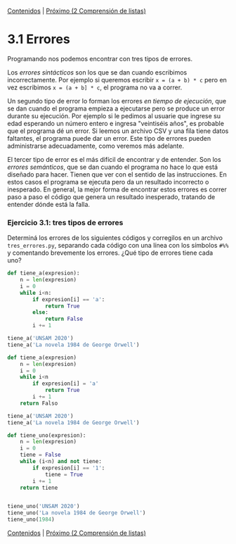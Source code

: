 [Contenidos](../Contenidos.md) \| [Próximo (2 Comprensión de listas)](02_List_comprehension.md)

# 3.1 Errores

Programando nos podemos encontrar con tres tipos de errores.

Los *errores sintácticos* son los que se dan cuando escribimos incorrectamente. Por ejemplo si queremos escribir `x = (a + b) * c` pero en vez escribimos `x = (a + b] * c`, el programa no va a correr.

Un segundo tipo de error lo forman los errores *en tiempo de ejecución*, que se dan cuando el programa empieza a ejecutarse pero se produce un error durante su ejecución. Por ejemplo si le pedimos al usuarie que ingrese su edad esperando un número entero e ingresa "veintiséis años", es probable que el programa dé un error. Si leemos un archivo CSV y una fila tiene datos faltantes, el programa puede dar un error. Este tipo de errores pueden administrarse adecuadamente, como veremos más adelante.

El tercer tipo de error es el más difícil de encontrar y de entender. Son los *errores semánticos*, que se dan cuando el programa no hace lo que está diseñado para hacer. Tienen que ver con el sentido de las instrucciones. En estos casos el programa se ejecuta pero da un resultado incorrecto o inesperado. En general, la mejor forma de encontrar estos errores es correr paso a paso el código que genera un resultado inesperado, tratando de entender dónde está la falla.

### Ejercicio 3.1: tres tipos de errores
Determiná los errores de los siguientes códigos y corregilos en un archivo `tres_errores.py`, separando cada código con una línea con los símbolos `#%%` y comentando brevemente los errores. ¿Qué tipo de errores tiene cada uno?

```python
def tiene_a(expresion):
    n = len(expresion)
    i = 0
    while i<n:
        if expresion[i] == 'a':
            return True
        else:
            return False
        i += 1

tiene_a('UNSAM 2020')
tiene_a('La novela 1984 de George Orwell')
```

```python
def tiene_a(expresion)
    n = len(expresion)
    i = 0
    while i<n
        if expresion[i] = 'a'
            return True
        i += 1
    return Falso

tiene_a('UNSAM 2020')
tiene_a('La novela 1984 de George Orwell')
```

```python
def tiene_uno(expresion):
    n = len(expresion)
    i = 0
    tiene = False
    while (i<n) and not tiene:
        if expresion[i] == '1':
            tiene = True
        i += 1
    return tiene


tiene_uno('UNSAM 2020')
tiene_uno('La novela 1984 de George Orwell')
tiene_uno(1984)
```



[Contenidos](../Contenidos.md) \| [Próximo (2 Comprensión de listas)](02_List_comprehension.md)

